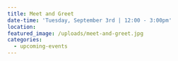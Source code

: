 ```yaml
---
title: Meet and Greet
date-time: 'Tuesday, September 3rd | 12:00 - 3:00pm'
location:
featured_image: /uploads/meet-and-greet.jpg
categories:
  - upcoming-events
---
```


